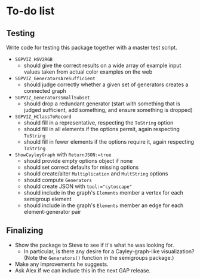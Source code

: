 
# To-do list

## Testing

Write code for testing this package together with a master test script.

 * `SGPVIZ_HSV2RGB`
    * should give the correct results on a wide array of example
      input values taken from actual color examples on the web
 * `SGPVIZ_GeneratorsAreSufficient`
    * should judge correctly whether a given set of generators creates
      a connected graph
 * `SGPVIZ_GeneratorsSmallSubset`
    * should drop a redundant generator (start with something that
      is judged sufficient, add something, and ensure something is
      dropped)
 * `SGPVIZ_HClassToRecord`
    * should fill in a representative, respecting the `ToString` option
    * should fill in all elements if the options permit, again
      respecting `ToString`
    * should fill in fewer elements if the options require it, again
      respecting `ToString`
 * `ShowCayleyGraph` with `ReturnJSON:=true`
    * should provide empty options object if none
    * should set correct defaults for missing options
    * should create/alter `Multiplication` and `MultString` options
    * should compute `Generators`
    * should create JSON with `tool:="cytoscape"`
    * should include in the graph's `Elements` member a vertex for
      each semigroup element
    * should include in the graph's `Elements` member an edge for
      each element-generator pair

## Finalizing

 * Show the package to Steve to see if it's what he was looking for.
    * In particular, is there any desire for a Cayley-graph-like
      visualization?  (Note the `Generators()` function in the
      semigroups package.)
 * Make any improvements he suggests.
 * Ask Alex if we can include this in the next GAP release.
